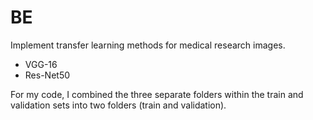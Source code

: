 # BE

Implement transfer learning methods for medical research images.
- VGG-16
- Res-Net50

For my code, I combined the three separate folders within the train and validation sets into two folders (train and validation).

